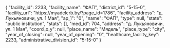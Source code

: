 {
    "facility_id": 2233,
    "facility_name": "ФАП",
    "district_id": "5-15-0",
    "facility_url": "https:\/\/myadelcrb.by\/?page_id=1786",
    "facility_address": "д. Лукьяновичи, ул. 1 Мая",
    "ap_1": "0",
    "name": "ФАП",
    "type": null,
    "state": "public institution",
    "stats": [],
    "med_id": 704,
    "address": "д. Лукьяновичи, ул. 1 Мая",
    "coord_x_y": null,
    "place_name": "Мядель",
    "place_type": "city",
    "year_of_closing": null,
    "year_of_opening": "0",
    "healthcare_facility_key": 2233,
    "administrative_division_id": "5-15-0"
}